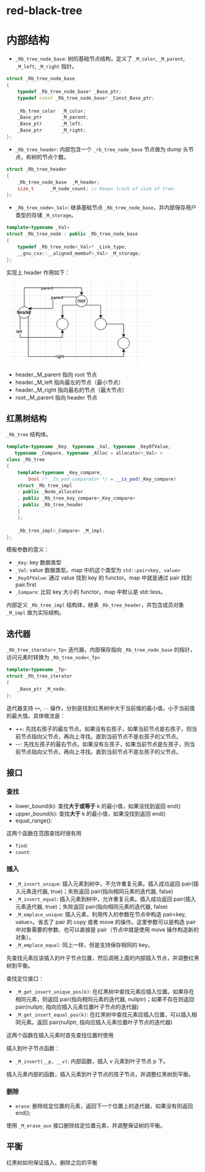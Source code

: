 # red-black-tree

# 内部结构

- `_Rb_tree_node_base`: 树的基础节点结构，定义了 `_M_color`, `_M_parent`, `_M_left`, `_M_right` 指针。

```c++
struct _Rb_tree_node_base
{
    typedef _Rb_tree_node_base* _Base_ptr;
    typedef const _Rb_tree_node_base* _Const_Base_ptr;

    _Rb_tree_color	_M_color;
    _Base_ptr		_M_parent;
    _Base_ptr		_M_left;
    _Base_ptr		_M_right;
};
```

- `_Rb_tree_header`: 内部包含一个 `_rb_tree_node_base` 节点做为 dump 头节点，和树的节点个数。

```c++
struct _Rb_tree_header
{
    _Rb_tree_node_base	_M_header;
    size_t		_M_node_count; // Keeps track of size of tree.
};
```

- `_Rb_tree_node<_Val>`: 继承基础节点 `_Rb_tree_node_base`，并内部保存用户类型的存储 `_M_storage`。

```c++
template<typename _Val>
struct _Rb_tree_node : public _Rb_tree_node_base
{
    typedef _Rb_tree_node<_Val>* _Link_type;
    __gnu_cxx::__aligned_membuf<_Val> _M_storage;
};
```

实现上 header 作用如下：

![rbt_header](https://github.com/castleBoat/dsa/raw/main/SGI-STL/img/rbt_header.png)

  - header._M_parent 指向 root 节点
  - header._M_left 指向最左的节点（最小节点）
  - header._M_right 指向最右的节点（最大节点）
  - root._M_parent 指向 header 节点

## 红黑树结构

`_Rb_tree` 结构体。

```c++
template<typename _Key, typename _Val, typename _KeyOfValue,
   typename _Compare, typename _Alloc = allocator<_Val> >
class _Rb_tree
{
    template<typename _Key_compare,
        bool /* _Is_pod_comparator */ = __is_pod(_Key_compare)
    struct _Rb_tree_impl
    : public _Node_allocator
    , public _Rb_tree_key_compare<_Key_compare>
    , public _Rb_tree_header
    {
    };

    _Rb_tree_impl<_Compare> _M_impl;
};
```

模板参数的意义：

- `_Key`: key 数据类型
- `_Val`: value 数据类型。map 中的这个类型为 `std::pair<key, value>`
- `_KeyOfValue`: 通过 value 找到 key 的 functor。map 中就是通过 pair 找到 pair.first
- `_Compare`: 比较 key 大小的 functor。map 中默认是 std::less。

内部定义 `_Rb_tree_impl` 结构体，继承 `_Rb_tree_header`，并包含成员对象 `_M_impl` 做为实际结构。

## 迭代器

`_Rb_tree_iterator<_Tp>` 迭代器，内部保存指向 `_Rb_tree_node_base` 的指针，访问元素时转换为 `_Rb_tree_node<_Tp>`

```c++
template<typename _Tp>
struct _Rb_tree_iterator
{
    _Base_ptr _M_node;
};
```

迭代器支持 `++`, `--` 操作，分别是找到红黑树中大于当前值的最小值，小于当前值的最大值。具体做法是：

- ++: 先找右孩子的最左节点。如果没有右孩子，如果当前节点是右孩子，则当前节点指向父节点，再向上寻找。直到当前节点不是右孩子的父节点。
- --: 先找左孩子的最右节点。如果没有左孩子，如果当前节点是左孩子，则当前节点指向父节点，再向上寻找。直到当前节点不是左孩子的父节点。

## 接口

### 查找

- lower_bound(k): 查找**大于或等于** k 的最小值，如果没找到返回 end()
- upper_bound(k): 查找**大于** k 的最小值，如果没找到返回 end()
- equal_range():

这两个函数在范围查找时很有用

- `find`:
- `count`:

### 插入

- `_M_insert_unique`: 插入元素到树中，不允许重复元素。插入成功返回 pair(插入元素迭代器, true)；失败返回 pair(指向相同元素的迭代器, false)
- `_M_insert_equal`: 插入元素到树中，允许重复元素。插入成功返回 pair(插入元素迭代器, true)；失败返回 pair(指向相同元素的迭代器, false)
- `_M_emplace_unique`: 插入元素，利用传入的参数在节点中构造 pair<key, value>。省去了 pair 的 copy 或者 move 的操作。这里参数可以是构造 pair 中对象需要的参数、也可以直接是 pair（节点中就是使用 move 操作构造新的对象）。
- `_M_emplace_equal`: 同上一样，但是支持保存相同的 key。

先查找元素应该插入的叶子节点位置，然后调用上面的内部插入节点，并调整红黑树到平衡。

查找定位接口：

- `_M_get_insert_unique_pos(k)`: 在红黑树中查找元素应插入位置。如果存在相同元素，则返回 pair(指向相同元素的迭代器, nullptr)；如果不存在则返回 pair(nullptr, 指向应插入元素位置叶子节点的迭代器)
- `_M_get_insert_equal_pos(k)`: 在红黑树中查找元素应插入位置，可以插入相同元素。返回 pair(nullptr, 指向应插入元素位置叶子节点的迭代器)

这两个函数在插入元素时首先查找位置时使用

插入到叶子节点函数：

- `_M_insert(__p, __v)`: 内部函数，插入 v 元素到叶子节点 p 下。

插入元素内部的函数，插入元素到叶子节点的孩子节点，并调整红黑树到平衡。

### 删除

- `erase`: 删除给定位置的元素，返回下一个位置上的迭代器，如果没有则返回 end();

使用 `_M_erase_aux` 接口删除给定位置元素，并调整保证树的平衡。

## 平衡

红黑树如何保证插入、删除之后的平衡
